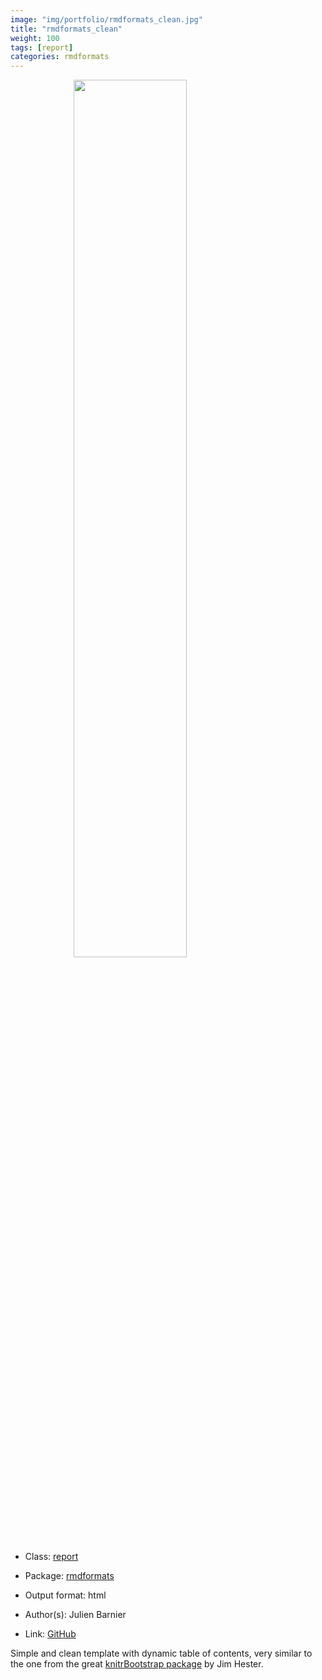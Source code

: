 ```yaml
---
image: "img/portfolio/rmdformats_clean.jpg"
title: "rmdformats_clean"
weight: 100
tags: [report]
categories: rmdformats
---
```




<!--more-->

<a href="../../img/portfolio/rmdformats_clean.jpg"><img class = "jf-image-shadow" src="../../img/portfolio/rmdformats_clean.jpg" style="display: block; margin: auto;" width="60%"></a>

- Class: [report](../../tags/report)
- Package: [rmdformats](rmdformats)
- Output format: html

- Author(s): Julien Barnier
- Link: [GitHub](https://github.com/juba/rmdformats)

Simple and clean template with dynamic table of contents, very similar to the one from the great [knitrBootstrap package](https://github.com/jimhester/knitrBootstrap) by Jim Hester.

